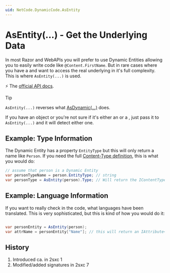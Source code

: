 ```yaml
---
uid: NetCode.DynamicCode.AsEntity
---
```

# AsEntity(...) - Get the Underlying Data

In most Razor and WebAPIs you will prefer to use Dynamic Entities allowing you to easily write code like `@Content.FirstName`. 
But in rare cases where you have a [](xref:ToSic.Sxc.Data.IDynamicEntity) and want to access the real underlying [](xref:ToSic.Eav.Data.IEntity) in it's full complexity. 
This is where `AsEntity(...)` is used. 

⚡ The [official API docs](xref:ToSic.Sxc.Code.IDynamicCode.AsEntity*).

> [!TIP]
> `AsEntity(...)` reverses what [AsDynamic(...)](xref:NetCode.DynamicCode.AsDynamic) does. 

If you have an object or you're not sure if it's either an [](xref:ToSic.Eav.Data.IEntity)  or a [](xref:ToSic.Sxc.Data.IDynamicEntity), just pass it to `AsEntity(...)` and it will detect either one. 


## Example: Type Information

The Dynamic Entity has a property `EntityType` but this will only return a name like `Person`. If you need the full [Content-Type definition](xref:ToSic.Eav.Data.IContentType), this is what you would do:

```cs
// assume that person is a Dynamic Entity
var personTypeName = person.EntityType; // string
var personType = AsEntity(person).Type; // Will return the IContentType

```

## Example: Language Information

If you want to really check in the code, what languages have been translated. This is very sophisticated, but this is kind of how you would do it: 

```cs

var personEntity = AsEntity(person);
var attrName = personEntity["Name"]; // this will return an IAttribute<string> object
```



## History

1. Introduced ca. in 2sxc 1
1. Modified/added signatures in 2sxc 7
